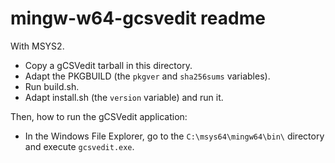 mingw-w64-gcsvedit readme
=========================

With MSYS2.

- Copy a gCSVedit tarball in this directory.
- Adapt the PKGBUILD (the `pkgver` and `sha256sums` variables).
- Run build.sh.
- Adapt install.sh (the `version` variable) and run it.

Then, how to run the gCSVedit application:

- In the Windows File Explorer, go to the `C:\msys64\mingw64\bin\` directory
  and execute `gcsvedit.exe`.
